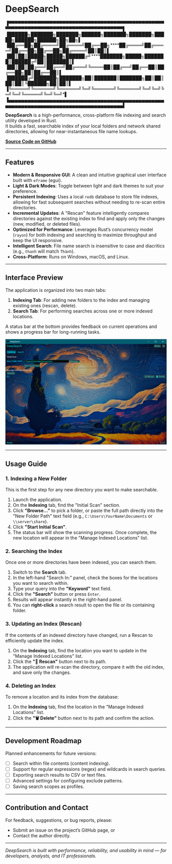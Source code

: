 # DeepSearch

▐▀▀▀▀▀▀▀▀▀▀▀▀▀▀▀▀▀▀▀▀▀▀▀▀▀▀▀▀▀▀▀▀▀▀▀▀▀▀▀▀▀▀▀▀▀▀▀▀▀▀▀▀▀▀▀▀▀▀▀▀▀▀▀▀▀▀▀▀▀▀▀▀▀▀▀▀▀▀▀▀▀▀▀▀▀▀▌
▐*██████╗*███████╗███████╗██████╗*****███████╗███████╗*█████╗*██████╗**██████╗██╗**██╗*▌
▐*██╔══██╗██╔════╝██╔════╝██╔══██╗****██╔════╝██╔════╝██╔══██╗██╔══██╗██╔════╝██║**██║*▌
▐*██║**██║█████╗**█████╗**██████╔╝****███████╗█████╗**███████║██████╔╝██║*****███████║*▌
▐*██║**██║██╔══╝**██╔══╝**██╔═══╝*****╚════██║██╔══╝**██╔══██║██╔══██╗██║*****██╔══██║*▌
▐*██████╔╝███████╗███████╗██║*********███████║███████╗██║**██║██║**██║╚██████╗██║**██║*▌
▐*╚═════╝*╚══════╝╚══════╝╚═╝*********╚══════╝╚══════╝╚═╝**╚═╝╚═╝**╚═╝*╚═════╝╚═╝**╚═╝*▌
▐▄▄▄▄▄▄▄▄▄▄▄▄▄▄▄▄▄▄▄▄▄▄▄▄▄▄▄▄▄▄▄▄▄▄▄▄▄▄▄▄▄▄▄▄▄▄▄▄▄▄▄▄▄▄▄▄▄▄▄▄▄▄▄▄▄▄▄▄▄▄▄▄▄▄▄▄▄▄▄▄▄▄▄▄▄▄▌

**DeepSearch** is a high-performance, cross-platform file indexing and search utility developed in Rust.  
It builds a fast, searchable index of your local folders and network shared directories, allowing for near-instantaneous file name lookups.

[**Source Code on GitHub**](https://github.com/dohuyhoang93/DeepSearch)

---

## Features

- **Modern & Responsive GUI**: A clean and intuitive graphical user interface built with `eframe` (egui).
- **Light & Dark Modes**: Toggle between light and dark themes to suit your preference.
- **Persistent Indexing**: Uses a local `redb` database to store file indexes, allowing for fast subsequent searches without needing to re-scan entire directories.
- **Incremental Updates**: A "Rescan" feature intelligently compares directories against the existing index to find and apply only the changes (new, modified, or deleted files).
- **Optimized for Performance**: Leverages Rust’s concurrency model (`rayon`) for both indexing and searching to maximize throughput and keep the UI responsive.
- **Intelligent Search**: File name search is insensitive to case and diacritics (e.g., `thanh` will match `Thành`).
- **Cross-Platform**: Runs on Windows, macOS, and Linux.

---

## Interface Preview

The application is organized into two main tabs:

1.  **Indexing Tab**: For adding new folders to the index and managing existing ones (rescan, delete).
2.  **Search Tab**: For performing searches across one or more indexed locations.

A status bar at the bottom provides feedback on current operations and shows a progress bar for long-running tasks.

![image](./assets/screenshot.png)


---

## Usage Guide

### 1. Indexing a New Folder

This is the first step for any new directory you want to make searchable.

1.  Launch the application.
2.  On the **Indexing** tab, find the "Initial Scan" section.
3.  Click **"Browse..."** to pick a folder, or paste the full path directly into the "New Folder Path" text field (e.g., `C:\Users\YourName\Documents` or `\\server\share`).
4.  Click **"Start Initial Scan"**. 
5.  The status bar will show the scanning progress. Once complete, the new location will appear in the "Manage Indexed Locations" list.

### 2. Searching the Index

Once one or more directories have been indexed, you can search them.

1.  Switch to the **Search** tab.
2.  In the left-hand "Search In:" panel, check the boxes for the locations you want to search within.
3.  Type your query into the **"Keyword"** text field.
4.  Click the **"Search"** button or press `Enter`.
5.  Results will appear instantly in the right-hand panel.
6.  You can **right-click** a search result to open the file or its containing folder.

### 3. Updating an Index (Rescan)

If the contents of an indexed directory have changed, run a Rescan to efficiently update the index.

1.  On the **Indexing** tab, find the location you want to update in the "Manage Indexed Locations" list.
2.  Click the **"🔄 Rescan"** button next to its path.
3.  The application will re-scan the directory, compare it with the old index, and save only the changes.

### 4. Deleting an Index

To remove a location and its index from the database:

1.  On the **Indexing** tab, find the location in the "Manage Indexed Locations" list.
2.  Click the **"🗑 Delete"** button next to its path and confirm the action.

---

## Development Roadmap

Planned enhancements for future versions:

- [ ] Search within file contents (content indexing).
- [ ] Support for regular expressions (regex) and wildcards in search queries.
- [ ] Exporting search results to CSV or text files.
- [ ] Advanced settings for configuring exclude patterns.
- [ ] Saving search scopes as profiles.

---

## Contribution and Contact

For feedback, suggestions, or bug reports, please:

- Submit an issue on the project’s GitHub page, or  
- Contact the author directly.

---

_DeepSearch is built with performance, reliability, and usability in mind — for developers, analysts, and IT professionals._
